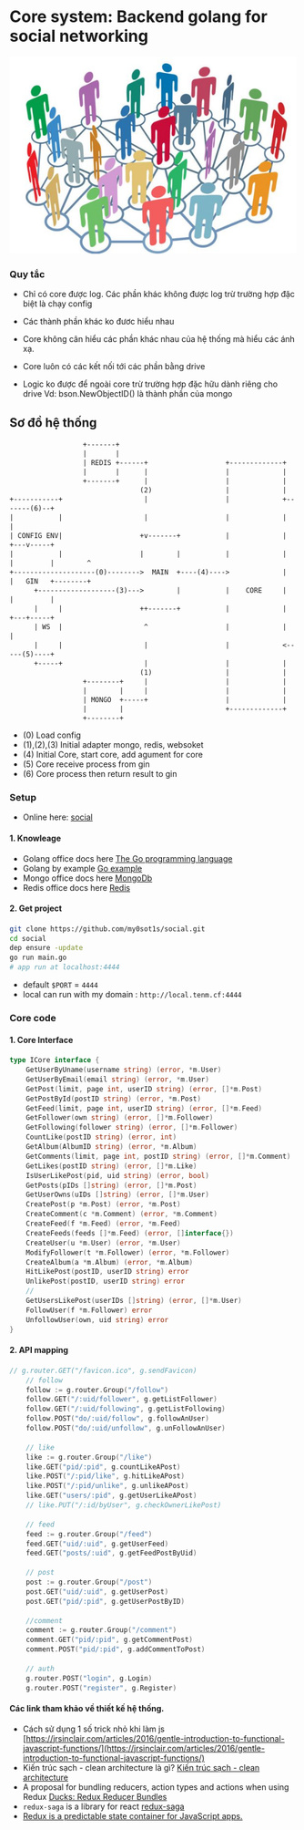 # Core system: Backend golang for social networking

<center>
  <img src='./statics/social.jpg'/>
  </br>
</center>

### Quy tắc
* Chỉ có core được log. Các phần khác không được log trừ trường hợp đặc biệt là chạy config
* Các thành phần khác ko đươc hiểu nhau

* Core không cân hiểu các phần khác nhau của hệ thống mà hiểu các ánh xạ.

* Core luôn có các kết nối tới các phần bằng drive

* Logic ko được để ngoài core trừ trường hợp đặc hữu dành riêng cho drive Vd: bson.NewObjectID() là thành phần của mongo

## Sơ đồ hệ thống

```text
                  +-------+
                  |       |
                  | REDIS +------+                   +-------------+
                  |       |      |                   |             |
                  +-------+      |                   |             |
                                (2)                  |             |
+-----------+                    |                   |             +-------(6)--+
|           |                    |                   |             |            |
| CONFIG ENV|                   +v-------+           |             |        +---v-----+
|           |                   |        |           |             |        |         |        ^
+--------------------(0)-------->  MAIN  +----(4)---->             |        |   GIN   +--------+
      +-------------------(3)--->        |           |    CORE     |        |         |
      |     |                   ++-------+           |             |        +---+-----+
      | WS  |                    ^                   |             |            |
      |     |                    |                   |             <-----(5)----+
      +-----+                    |                   |             |
                                (1)                  |             |
                  +--------+     |                   |             |
                  |        |     |                   |             |
                  | MONGO  +-----+                   |             |
                  |        |                         +-------------+
                  +--------+

```
 * (0) Load config
 * (1),(2),(3) Initial adapter mongo, redis, websoket
 * (4) Initial Core, start core, add agument for core
 * (5) Core receive process from gin
 * (6) Core process then return result to gin
### Setup
 * Online here: [social](https://serene-headland-81432.herokuapp.com/)
#### 1. Knowleage
 * Golang office docs here [The Go programming language](https://golang.org/doc/)
 * Golang by example [Go example](https://gobyexample.com/)
 * Mongo office docs here [MongoDb](https://docs.mongodb.com/?_ga=2.47569767.1996944194.1521029475-988272004.1521029475)
 * Redis office docs here [Redis](https://redis.io/documentation)

#### 2. Get project

```bash
git clone https://github.com/my0sot1s/social.git
cd social 
dep ensure -update
go run main.go
# app run at localhost:4444
```
 * default `$PORT` =  `4444`
 * local can run with my domain : `http://local.tenm.cf:4444`


### Core code 

#### 1. Core Interface
```go
type ICore interface {
	GetUserByUname(username string) (error, *m.User)
	GetUserByEmail(email string) (error, *m.User)
	GetPost(limit, page int, userID string) (error, []*m.Post)
	GetPostById(postID string) (error, *m.Post)
	GetFeed(limit, page int, userID string) (error, []*m.Feed)
	GetFollower(own string) (error, []*m.Follower)
	GetFollowing(follower string) (error, []*m.Follower)
	CountLike(postID string) (error, int)
	GetAlbum(AlbumID string) (error, *m.Album)
	GetComments(limit, page int, postID string) (error, []*m.Comment)
	GetLikes(postID string) (error, []*m.Like)
	IsUserLikePost(pid, uid string) (error, bool)
	GetPosts(pIDs []string) (error, []*m.Post)
	GetUserOwns(uIDs []string) (error, []*m.User)
	CreatePost(p *m.Post) (error, *m.Post)
	CreateComment(c *m.Comment) (error, *m.Comment)
	CreateFeed(f *m.Feed) (error, *m.Feed)
	CreateFeeds(feeds []*m.Feed) (error, []interface{})
	CreateUser(u *m.User) (error, *m.User)
	ModifyFollower(t *m.Follower) (error, *m.Follower)
	CreateAlbum(a *m.Album) (error, *m.Album)
	HitLikePost(postID, userID string) error
	UnlikePost(postID, userID string) error
	//
	GetUsersLikePost(userIDs []string) (error, []*m.User)
	FollowUser(f *m.Follower) error
	UnfollowUser(own, uid string) error
}
```

#### 2. API mapping

```go 
// g.router.GET("/favicon.ico", g.sendFavicon)
	// follow
	follow := g.router.Group("/follow")
	follow.GET("/:uid/follower", g.getListFollower)
	follow.GET("/:uid/following", g.getListFollowing)
	follow.POST("do/:uid/follow", g.followAnUser)
	follow.POST("do/:uid/unfollow", g.unFollowAnUser)

	// like
	like := g.router.Group("/like")
	like.GET("pid/:pid", g.countLikeAPost)
	like.POST("/:pid/like", g.hitLikeAPost)
	like.POST("/:pid/unlike", g.unlikeAPost)
	like.GET("users/:pid", g.getUserLikeAPost)
	// like.PUT("/:id/byUser", g.checkOwnerLikePost)

	// feed
	feed := g.router.Group("/feed")
	feed.GET("uid/:uid", g.getUserFeed)
	feed.GET("posts/:uid", g.getFeedPostByUid)

	// post
	post := g.router.Group("/post")
	post.GET("uid/:uid", g.getUserPost)
	post.GET("pid/:pid", g.getUserPostByID)

	//comment
	comment := g.router.Group("/comment")
	comment.GET("pid/:pid", g.getCommentPost)
	comment.POST("pid/:pid", g.addCommentToPost)

	// auth
	g.router.POST("login", g.Login)
	g.router.POST("register", g.Register)
```

#### Các link tham khảo về thiết kế hệ thống.
 * Cách sử dụng 1 số trick nhỏ khi làm js [https://jrsinclair.com/articles/2016/gentle-introduction-to-functional-javascript-functions/](https://jrsinclair.com/articles/2016/gentle-introduction-to-functional-javascript-functions/)
 * Kiến trúc sạch - clean architecture là gì? [Kiến trúc sạch - clean architecture](https://techmaster.vn/posts/34271/kien-truc-sach-clean-architecture)
 * A proposal for bundling reducers, action types and actions when using Redux [Ducks: Redux Reducer Bundles](https://github.com/erikras/ducks-modular-redux)
 * `redux-saga` is a library for react [redux-saga](https://github.com/redux-saga/redux-saga)
 * [Redux is a predictable state container for JavaScript apps.](https://redux.js.org/)
